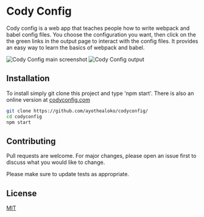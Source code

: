 # Cody Config

Cody config is a web app that teaches people how to write webpack and babel config files. You choose the configuration you want, then click on the the green links in the output page to interact with the config files. It provides an easy way to learn the basics of webpack and babel.

![Cody Config main screenshot](https://i.imgur.com/E1IxxJj.png)
![Cody Config output](https://i.imgur.com/OKNMFCN.png)

## Installation

To install simply git clone this project and type 'npm start'. There is also an online version at [codyconfig.com](https://www.codyconfig.com)

```bash
git clone https://github.com/ayothealoko/codyconfig/
cd codyconfig
npm start
```


## Contributing
Pull requests are welcome. For major changes, please open an issue first to discuss what you would like to change.

Please make sure to update tests as appropriate.

## License
[MIT](https://choosealicense.com/licenses/mit/)
